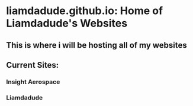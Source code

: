 # liamdadude.github.io: Home of Liamdadude's Websites
## This is where i will be hosting all of my websites


## Current Sites:
### Insight Aerospace
### Liamdadude
